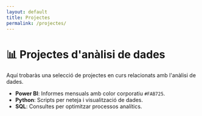 ```yaml
---
layout: default
title: Projectes
permalink: /projectes/
---
```


# 📊 Projectes d'anàlisi de dades
Aquí trobaràs una selecció de projectes en curs relacionats amb l'anàlisi de dades.

- **Power BI**: Informes mensuals amb color corporatiu `#FAB725`.
- **Python**: Scripts per neteja i visualització de dades.
- **SQL**: Consultes per optimitzar processos analítics.

